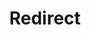 ﻿---
layout: src/layouts/Redirect.astro
title: Redirect
redirect: /docs/administration/managing-infrastructure/performance/providing-database-performance-metrics
pubDate:  2023-01-01
navSearch: false
navSitemap: false
navMenu: false
---
